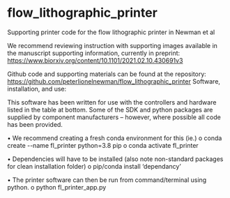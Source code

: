 # flow_lithographic_printer
Supporting printer code for the flow lithographic printer in Newman et al

We recommend reviewing instruction with supporting images available in the manuscript supporting information, currently in preprint: https://www.biorxiv.org/content/10.1101/2021.02.10.430691v3

Github code and supporting materials can be found at the repository: https://github.com/peterlionelnewman/flow_lithographic_printer 
Software, installation, and use:

This software has been written for use with the controllers and hardware listed in the table at bottom. Some of the SDK and python packages are supplied by component manufacturers – however, where possible all code has been provided.

  •	We recommend creating a fresh conda environment for this (ie.)
    o	conda create --name fl_printer python=3.8 pip
    o	conda activate fl_printer
    
  •	Dependencies will have to be installed (also note non-standard packages for clean installation folder)
    o	pip/conda install ‘dependancy’
    
  •	The printer software can then be run from command/terminal using python.
    o	python fl_printer_app.py
